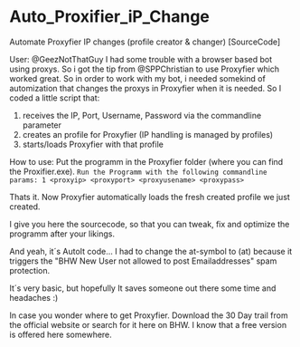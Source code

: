 # Auto_Proxifier_iP_Change
Automate Proxyfier IP changes (profile creator &amp; changer) [SourceCode]

User: @GeezNotThatGuy
I had some trouble with a browser based bot using proxys. So i got the tip from @SPPChristian to use Proxyfier which worked great.
So in order to work with my bot, i needed somekind of automization that changes the proxys in Proxyfier when it is needed. 
So I coded a little script that:
1. receives the IP, Port, Username, Password via the commandline parameter
2. creates an profile for Proxyfier (IP handling is managed by profiles)
3. starts/loads Proxyfier with that profile

How to use:
Put the programm in the Proxyfier folder (where you can find the Proxifier.exe). 
`Run the Programm with the following commandline params: 1 <proxyip> <proxyport> <proxyusename> <proxypass>`

Thats it. Now Proxyfier automatically loads the fresh created profile we just created.

I give you here the sourcecode, so that you can tweak, fix and optimize the programm after your likings.

And yeah, it´s AutoIt code... I had to change the at-symbol to (at) because it triggers the "BHW New User not allowed to post Emailaddresses" spam protection.

It´s very basic, but hopefully It saves someone out there some time and headaches :)

In case you wonder where to get Proxyfier. Download the 30 Day trail from the official website or search for it here on BHW. I know that a free version is offered here somewhere.
